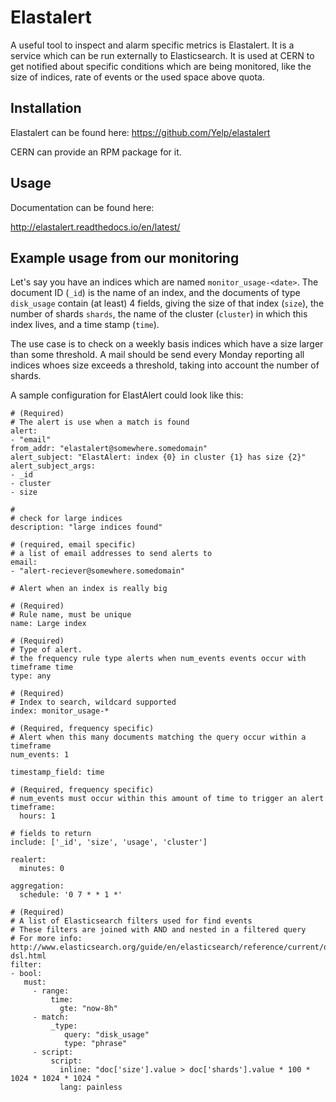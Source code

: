# Elastalert

A useful tool to inspect and alarm specific metrics is Elastalert. It is a service which can be run externally to Elasticsearch. It is used at CERN to get notified about specific conditions which are being monitored, like the size of indices, rate of events or the used space above quota. 

## Installation
Elastalert can be found here:
https://github.com/Yelp/elastalert

CERN can provide an RPM package for it.

## Usage
Documentation can be found here:

http://elastalert.readthedocs.io/en/latest/

## Example usage from our monitoring
Let's say you have an indices which are named ```monitor_usage-<date>```. The document ID (```_id```) is the name of an index, and the documents of type ```disk_usage``` contain (at least) 4 fields, giving the size of that index (```size```), the number of shards ```shards```, the name of the cluster (```cluster```) in which this index lives, and a time stamp (```time```). 

The use case is to check on a weekly basis indices which have a size larger than some threshold. A mail should be send every Monday reporting all indices whoes size exceeds a threshold, taking into account the number of shards. 

A sample configuration for ElastAlert could look like this:

```
# (Required)
# The alert is use when a match is found
alert:
- "email"
from_addr: "elastalert@somewhere.somedomain"
alert_subject: "ElastAlert: index {0} in cluster {1} has size {2}"
alert_subject_args:
- _id
- cluster
- size

#
# check for large indices
description: "large indices found"

# (required, email specific)
# a list of email addresses to send alerts to
email:
- "alert-reciever@somewhere.somedomain"

# Alert when an index is really big

# (Required)
# Rule name, must be unique
name: Large index

# (Required)
# Type of alert.
# the frequency rule type alerts when num_events events occur with timeframe time
type: any

# (Required)
# Index to search, wildcard supported
index: monitor_usage-*

# (Required, frequency specific)
# Alert when this many documents matching the query occur within a timeframe
num_events: 1

timestamp_field: time

# (Required, frequency specific)
# num_events must occur within this amount of time to trigger an alert
timeframe:
  hours: 1

# fields to return
include: ['_id', 'size', 'usage', 'cluster']

realert:
  minutes: 0

aggregation:
  schedule: '0 7 * * 1 *'

# (Required)
# A list of Elasticsearch filters used for find events
# These filters are joined with AND and nested in a filtered query
# For more info: http://www.elasticsearch.org/guide/en/elasticsearch/reference/current/query-dsl.html
filter:
- bool:
   must:
     - range:
         time:
           gte: "now-8h"
     - match:
         _type:
            query: "disk_usage"
            type: "phrase"
     - script:
         script: 
           inline: "doc['size'].value > doc['shards'].value * 100 * 1024 * 1024 * 1024 "
           lang: painless

```

